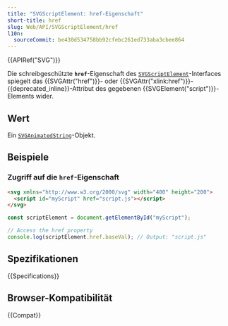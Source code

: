```yaml
---
title: "SVGScriptElement: href-Eigenschaft"
short-title: href
slug: Web/API/SVGScriptElement/href
l10n:
  sourceCommit: be430d534758bb92cfebc261ed733aba3cbee864
---
```


{{APIRef("SVG")}}

Die schreibgeschützte **`href`**-Eigenschaft des [`SVGScriptElement`](/de/docs/Web/API/SVGScriptElement)-Interfaces spiegelt das {{SVGAttr("href")}}- oder {{SVGAttr("xlink:href")}}-{{deprecated_inline}}-Attribut des gegebenen {{SVGElement("script")}}-Elements wider.

## Wert

Ein [`SVGAnimatedString`](/de/docs/Web/API/SVGAnimatedString)-Objekt.

## Beispiele

### Zugriff auf die `href`-Eigenschaft

```html
<svg xmlns="http://www.w3.org/2000/svg" width="400" height="200">
  <script id="myScript" href="script.js"></script>
</svg>
```

```js
const scriptElement = document.getElementById("myScript");

// Access the href property
console.log(scriptElement.href.baseVal); // Output: "script.js"
```

## Spezifikationen

{{Specifications}}

## Browser-Kompatibilität

{{Compat}}
